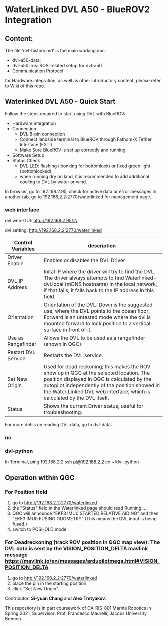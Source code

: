 # WaterLinked DVL A50 - BlueROV2 Integration

## Content: 
The file 'dvl-history.md' is the main working doc.

- dvl-a50-data: 
- dvl-a50-ros: ROS-related setup for dvl-a50
- Communication Protocol

for Hardware integration, as well as other introductory content, please refer to [Wiki](https://github.com/nschang/mr-dvl/wiki) of this repo.

## Waterlinked DVL A50 - Quick Start

Follow the steps required to start using DVL with BlueROV: 
- Hardware integration
- Connection
  - DVL 8-pin connection
  - Connect landside terminal to BlueROV through Fathom-X Tether Interface (FXTI)
  - Make Sure BlueROV is set up correctly and running
- Software Setup
- Status Check
  - DVL LED: flashing (loonking for bottomlock) or fixed green light (bottomlocked)
  - when running dry on land, it is recommended to add additional cooling to DVL by water or wind.


In browser, go to 192.168.2.95, check for active data or error messages
In another tab, go to 192.168,2.2:2770/waterlinked for management page.
### web interface

dvl web-GUI: http://192.168.2.95/#/

dvl setting: http://192.168.2.2:2770/waterlinked

| Control Variables    | description                                                                 |
| ------------ | --------------------------------------------------------------------------- |
| Driver Enable | Enables or disables the DVL Driver | 
| DVL IP Address | Inital IP where the driver will try to find the DVL. The driver always attempts to find Waterlinked-dvl.local (mDNS hostname) in the local network, if that fails, it falls back to the IP address in this field. | 
| Orientation | Orientation of the DVL: Down is the suggested use, where the DVL points to the ocean floor, Forward is an untested mode where the dvl is mounted forward to lock position to a vertical surface in front of it. | 
| Use as Rangefinder | Allows the DVL to be used as a rangefinder (shown in QGC). | 
| Restart DVL Service | Restarts the DVL service. | 
| Set New Origin | Used for dead reckoning; this makes the ROV show up in QGC at the selected location. The position displayed in QGC is calculated by the autopilot independently of the position showed in the Water Linked DVL web interface, which is calculated by the DVL itself. | 
| Status | Shows the current Driver status, useful for troubleshooting. | 

For more detils on reading DVL data, go to dvl-data.

### nc

### dvl-python
In Terminal, 
ping 192.168.2.2
ssh pi@192.168.2.2
cd ~/dvl-python

## Operation within QGC

### For Position Hold

  1. go to http://192.168.2.2:2770/waterlinked
  2. the "Status" field in the Waterlinked page should read Running.... 
  3. QGC will announce "EKF3 IMU0 STARTED RELATIVE AIDING" and then "EKF3 IMU0 FUSING ODOMETRY" (This means the DVL input is being fused.)
  4. switch to POSHOLD mode

### For Deadreckoning (track ROV position in QGC map view): The DVL data is sent by the VISION_POSITION_DELTA mavlink message <https://mavlink.io/en/messages/ardupilotmega.html#VISION_POSITION_DELTA>

  1. go to http://192.168.2.2:2770/waterlinked 
  2. place the pin in the starting position
  3. click "Set New Origin".


Contributor: 
**Si-yuan Chang** and **Alex Tretyakov**.

This repository is in part coursework of CA-RIS-801 Marine Robotics in Spring 2021, Supervisor: Prof. Francesco Maurelli, Jacobs University Bremen. 
